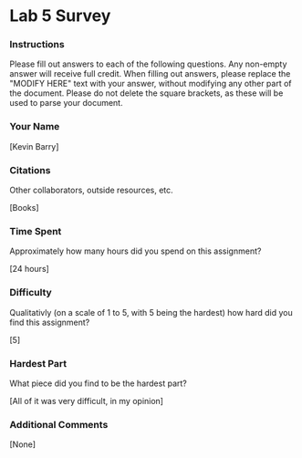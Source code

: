 Lab 5 Survey
============

### Instructions

Please fill out answers to each of the following questions.  Any non-empty answer will receive full credit.  When filling out answers, please replace the "MODIFY HERE" text with your answer, without modifying any other part of the document.  Please do not delete the square brackets, as these will be used to parse your document.

### Your Name

[Kevin Barry]

### Citations

Other collaborators, outside resources, etc.

[Books]

### Time Spent

Approximately how many hours did you spend on this assignment?

[24 hours]

### Difficulty

Qualitativly (on a scale of 1 to 5, with 5 being the hardest) how hard did you find this assignment?

[5]

### Hardest Part

What piece did you find to be the hardest part?

[All of it was very difficult, in my opinion]

### Additional Comments

[None]
